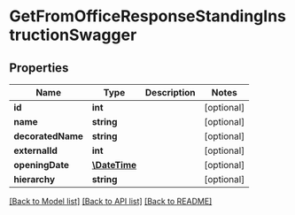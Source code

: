 # GetFromOfficeResponseStandingInstructionSwagger

## Properties
Name | Type | Description | Notes
------------ | ------------- | ------------- | -------------
**id** | **int** |  | [optional] 
**name** | **string** |  | [optional] 
**decoratedName** | **string** |  | [optional] 
**externalId** | **int** |  | [optional] 
**openingDate** | [**\DateTime**](\DateTime.md) |  | [optional] 
**hierarchy** | **string** |  | [optional] 

[[Back to Model list]](../../README.md#documentation-for-models) [[Back to API list]](../../README.md#documentation-for-api-endpoints) [[Back to README]](../../README.md)

